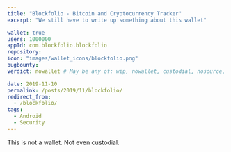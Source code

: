 ```yaml
---
title: "Blockfolio - Bitcoin and Cryptocurrency Tracker"
excerpt: "We still have to write up something about this wallet"

wallet: true
users: 1000000
appId: com.blockfolio.blockfolio
repository:
icon: "images/wallet_icons/blockfolio.png"
bugbounty:
verdict: nowallet # May be any of: wip, nowallet, custodial, nosource, nonverifiable, verifiable, bounty, cert1, cert2, cert3

date: 2019-11-10
permalink: /posts/2019/11/blockfolio/
redirect_from:
  - /blockfolio/
tags:
  - Android
  - Security
---
```


This is not a wallet. Not even custodial.
